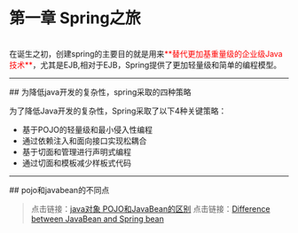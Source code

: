 ﻿# 第一章  Spring之旅
<br/>
在诞生之初，创建spring的主要目的就是用来<font color="red">**替代更加基重量级的企业级Java技术**</font>，尤其是EJB,相对于EJB，Spring提供了更加轻量级和简单的编程模型。
<hr/>
## 为降低java开发的复杂性，spring采取的四种策略

为了降低Java开发的复杂性，Spring采取了以下4种关键策略：

- 基于POJO的轻量级和最小侵入性编程
- 通过依赖注入和面向接口实现松耦合
- 基于切面和管理进行声明式编程
- 通过切面和模板减少样板式代码
<hr/>
## pojo和javabean的不同点

> 点击链接：<a href="http://www.jianshu.com/p/224489dfdec8">java对象 POJO和JavaBean的区别</a>
> 点击链接：<a href="https://stackoverflow.com/questions/21866571/difference-between-javabean-and-spring-bean">Difference between JavaBean and Spring bean</a>




